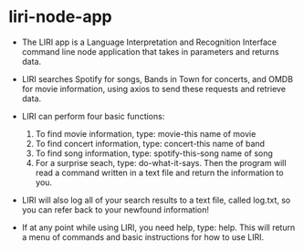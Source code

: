 # liri-node-app

* The LIRI app is a Language Interpretation and Recognition Interface command line node application that takes in parameters and returns data.

* LIRI searches Spotify for songs, Bands in Town for concerts, and OMDB for movie information, using axios to send these requests and retrieve data.

* LIRI can perform four basic functions:
    1) To find movie information, type: movie-this name of movie
    2) To find concert information, type: concert-this name of band
    3) To find song information, type: spotify-this-song name of song
    4) For a surprise seach, type: do-what-it-says. Then the program will read a command written in a text file and return the information to you.

* LIRI will also log all of your search results to a text file, called log.txt, so you can refer back to your newfound information!

* If at any point while using LIRI, you need help, type: help. This will return a menu of commands and basic instructions for how to use LIRI.